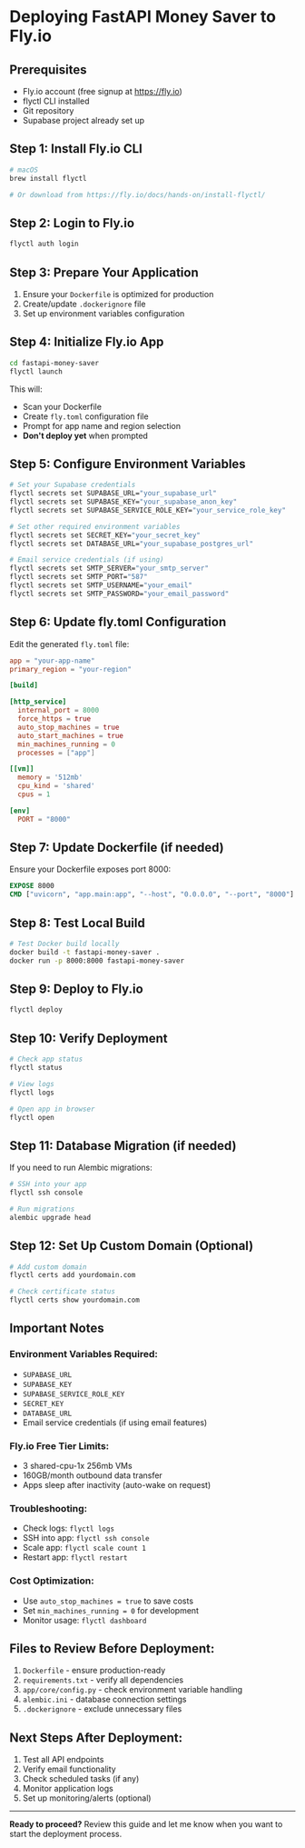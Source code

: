 # Deploying FastAPI Money Saver to Fly.io

## Prerequisites
- Fly.io account (free signup at https://fly.io)
- flyctl CLI installed
- Git repository
- Supabase project already set up

## Step 1: Install Fly.io CLI
```bash
# macOS
brew install flyctl

# Or download from https://fly.io/docs/hands-on/install-flyctl/
```

## Step 2: Login to Fly.io
```bash
flyctl auth login
```

## Step 3: Prepare Your Application
1. Ensure your `Dockerfile` is optimized for production
2. Create/update `.dockerignore` file
3. Set up environment variables configuration

## Step 4: Initialize Fly.io App
```bash
cd fastapi-money-saver
flyctl launch
```
This will:
- Scan your Dockerfile
- Create `fly.toml` configuration file
- Prompt for app name and region selection
- **Don't deploy yet** when prompted

## Step 5: Configure Environment Variables
```bash
# Set your Supabase credentials
flyctl secrets set SUPABASE_URL="your_supabase_url"
flyctl secrets set SUPABASE_KEY="your_supabase_anon_key"
flyctl secrets set SUPABASE_SERVICE_ROLE_KEY="your_service_role_key"

# Set other required environment variables
flyctl secrets set SECRET_KEY="your_secret_key"
flyctl secrets set DATABASE_URL="your_supabase_postgres_url"

# Email service credentials (if using)
flyctl secrets set SMTP_SERVER="your_smtp_server"
flyctl secrets set SMTP_PORT="587"
flyctl secrets set SMTP_USERNAME="your_email"
flyctl secrets set SMTP_PASSWORD="your_email_password"
```

## Step 6: Update fly.toml Configuration
Edit the generated `fly.toml` file:

```toml
app = "your-app-name"
primary_region = "your-region"

[build]

[http_service]
  internal_port = 8000
  force_https = true
  auto_stop_machines = true
  auto_start_machines = true
  min_machines_running = 0
  processes = ["app"]

[[vm]]
  memory = '512mb'
  cpu_kind = 'shared'
  cpus = 1

[env]
  PORT = "8000"
```

## Step 7: Update Dockerfile (if needed)
Ensure your Dockerfile exposes port 8000:
```dockerfile
EXPOSE 8000
CMD ["uvicorn", "app.main:app", "--host", "0.0.0.0", "--port", "8000"]
```

## Step 8: Test Local Build
```bash
# Test Docker build locally
docker build -t fastapi-money-saver .
docker run -p 8000:8000 fastapi-money-saver
```

## Step 9: Deploy to Fly.io
```bash
flyctl deploy
```

## Step 10: Verify Deployment
```bash
# Check app status
flyctl status

# View logs
flyctl logs

# Open app in browser
flyctl open
```

## Step 11: Database Migration (if needed)
If you need to run Alembic migrations:
```bash
# SSH into your app
flyctl ssh console

# Run migrations
alembic upgrade head
```

## Step 12: Set Up Custom Domain (Optional)
```bash
# Add custom domain
flyctl certs add yourdomain.com

# Check certificate status
flyctl certs show yourdomain.com
```

## Important Notes

### Environment Variables Required:
- `SUPABASE_URL`
- `SUPABASE_KEY` 
- `SUPABASE_SERVICE_ROLE_KEY`
- `SECRET_KEY`
- `DATABASE_URL`
- Email service credentials (if using email features)

### Fly.io Free Tier Limits:
- 3 shared-cpu-1x 256mb VMs
- 160GB/month outbound data transfer
- Apps sleep after inactivity (auto-wake on request)

### Troubleshooting:
- Check logs: `flyctl logs`
- SSH into app: `flyctl ssh console`
- Scale app: `flyctl scale count 1`
- Restart app: `flyctl restart`

### Cost Optimization:
- Use `auto_stop_machines = true` to save costs
- Set `min_machines_running = 0` for development
- Monitor usage: `flyctl dashboard`

## Files to Review Before Deployment:
1. `Dockerfile` - ensure production-ready
2. `requirements.txt` - verify all dependencies
3. `app/core/config.py` - check environment variable handling
4. `alembic.ini` - database connection settings
5. `.dockerignore` - exclude unnecessary files

## Next Steps After Deployment:
1. Test all API endpoints
2. Verify email functionality
3. Check scheduled tasks (if any)
4. Monitor application logs
5. Set up monitoring/alerts (optional)

---

**Ready to proceed?** Review this guide and let me know when you want to start the deployment process.